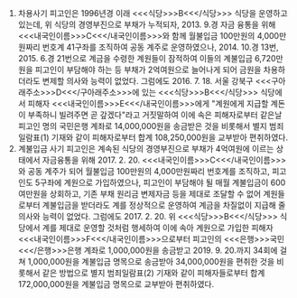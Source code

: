 1. 차용사기
피고인은 1996년경 이래 <<<식당>>>B<<</식당>>> 식당을 운영하고 있는데, 위 식당의 경영부진으로 부채가 누적되자, 2013. 9.경 자금 융통을 위해 <<<내국인이름>>>C<<</내국인이름>>>와 함께 월불입금 100만원의 4,000만원짜리 번호계 41구좌를 조직하여 공동 계주로 운영하였으나, 2014. 10.경 13번, 2015. 6.경 21번으로 계금을 수령한 계원들이 잠적하여 이들의 계불입금 6,720만원을 피고인이 부담해야 하는 등 부채가 2억여원으로 늘어나게 되어 금원을 차용하더라도 변제할 의사와 능력이 없었다. 그럼에도 2016. 7. 18. 서울 강북구 <<<구아래주소>>>D<<</구아래주소>>>에 있는 <<<식당>>>B<<</식당>>> 식당에서 피해자 <<<내국인이름>>>E<<</내국인이름>>>에게 "계원에게 지급할 계돈이 부족하니 빌려주면 곧 갚겠다"라고 거짓말하여 이에 속은 피해자로부터 같은날 피고인 명의 국민은행 계좌로 14,000,000원을 송금받은 것을 비롯해서 별지 범죄일람표(1) 기재와 같이 피해자로부터 합계 108,250,000원을 교부받아 편취하였다.
2. 계불입금 사기
피고인은 계속된 식당의 경영부진으로 부채가 4억여원에 이르는 상태에서 자금융통을 위해 2017. 2. 20. <<<내국인이름>>>C<<</내국인이름>>>와 공동 계주가 되어 월불입금 100만원의 4,000만원짜리 번호계를 조직하고, 피고인도 5구좌에 계원으로 가입하였으나, 피고인이 부담해야 될 매월 계불입금이 600여만원을 상회하고, 기존 부채 원리금 변제자금 등을 제대로 조달할 수 없어 계원들로부터 계불입금을 받더라도 계를 정상적으로 운영하여 계금을 차질없이 지급해 줄 의사와 능력이 없었다. 그럼에도 2017. 2. 20. 위 <<<식당>>>B<<</식당>>> 식당에서 계를 제대로 운영할 것처럼 행세하여 이에 속아 계원으로 가입한 피해자 <<<내국인이름>>>F<<</내국인이름>>>으로부터 피고인의 <<<은행>>>국민<<</은행>>>은행 계좌로 1,000,000원을 송금받고 2019. 9. 20.까지 34회에 걸쳐 1,000,000원을 계불입금 명목으로 송금받아 34,000,000원을 편취한 것을 비롯해서 같은 방법으로 별지 범죄일람표(2) 기재와 같이 피해자들로부터 합계 172,000,000원을 계불입금 명목으로 교부받아 편취하였다.